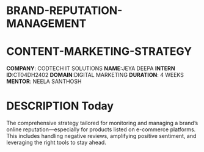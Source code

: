 # BRAND-REPUTATION-MANAGEMENT
# CONTENT-MARKETING-STRATEGY 
**COMPANY**: CODTECH IT SOLUTIONS
**NAME**:JEYA DEEPA 
**INTERN ID**:CT04DH2402
**DOMAIN**:DIGITAL MARKETING 
**DURATION**: 4 WEEKS 
**MENTOR**: NEELA SANTHOSH 
# DESCRIPTION  Today
The comprehensive strategy tailored for monitoring and managing a brand’s online reputation—especially for products listed on e-commerce platforms. This includes handling negative reviews, amplifying positive sentiment, and leveraging the right tools to stay ahead.
